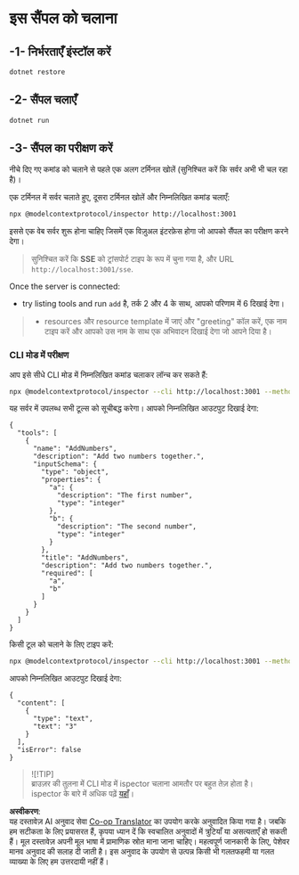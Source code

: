 <!--
CO_OP_TRANSLATOR_METADATA:
{
  "original_hash": "2a58caa6e11faa09470b7f81e6729652",
  "translation_date": "2025-06-18T05:53:25+00:00",
  "source_file": "03-GettingStarted/05-sse-server/solution/dotnet/README.md",
  "language_code": "hi"
}
-->
# इस सैंपल को चलाना

## -1- निर्भरताएँ इंस्टॉल करें

```bash
dotnet restore
```

## -2- सैंपल चलाएँ

```bash
dotnet run
```

## -3- सैंपल का परीक्षण करें

नीचे दिए गए कमांड को चलाने से पहले एक अलग टर्मिनल खोलें (सुनिश्चित करें कि सर्वर अभी भी चल रहा है)।

एक टर्मिनल में सर्वर चलाते हुए, दूसरा टर्मिनल खोलें और निम्नलिखित कमांड चलाएँ:

```bash
npx @modelcontextprotocol/inspector http://localhost:3001
```

इससे एक वेब सर्वर शुरू होना चाहिए जिसमें एक विज़ुअल इंटरफ़ेस होगा जो आपको सैंपल का परीक्षण करने देगा।

> सुनिश्चित करें कि **SSE** को ट्रांसपोर्ट टाइप के रूप में चुना गया है, और URL `http://localhost:3001/sse`.

Once the server is connected: 

- try listing tools and run `add` है, तर्क 2 और 4 के साथ, आपको परिणाम में 6 दिखाई देगा।  
> - resources और resource template में जाएं और "greeting" कॉल करें, एक नाम टाइप करें और आपको उस नाम के साथ एक अभिवादन दिखाई देगा जो आपने दिया है।

### CLI मोड में परीक्षण

आप इसे सीधे CLI मोड में निम्नलिखित कमांड चलाकर लॉन्च कर सकते हैं:

```bash 
npx @modelcontextprotocol/inspector --cli http://localhost:3001 --method tools/list
```

यह सर्वर में उपलब्ध सभी टूल्स को सूचीबद्ध करेगा। आपको निम्नलिखित आउटपुट दिखाई देगा:

```text
{
  "tools": [
    {
      "name": "AddNumbers",
      "description": "Add two numbers together.",
      "inputSchema": {
        "type": "object",
        "properties": {
          "a": {
            "description": "The first number",
            "type": "integer"
          },
          "b": {
            "description": "The second number",
            "type": "integer"
          }
        },
        "title": "AddNumbers",
        "description": "Add two numbers together.",
        "required": [
          "a",
          "b"
        ]
      }
    }
  ]
}
```

किसी टूल को चलाने के लिए टाइप करें:

```bash
npx @modelcontextprotocol/inspector --cli http://localhost:3001 --method tools/call --tool-name AddNumbers --tool-arg a=1 --tool-arg b=2
```

आपको निम्नलिखित आउटपुट दिखाई देगा:

```text
{
  "content": [
    {
      "type": "text",
      "text": "3"
    }
  ],
  "isError": false
}
```

> ![!TIP]  
> ब्राउज़र की तुलना में CLI मोड में ispector चलाना आमतौर पर बहुत तेज़ होता है।  
> ispector के बारे में अधिक पढ़ें [यहाँ](https://github.com/modelcontextprotocol/inspector)।

**अस्वीकरण**:  
यह दस्तावेज़ AI अनुवाद सेवा [Co-op Translator](https://github.com/Azure/co-op-translator) का उपयोग करके अनुवादित किया गया है। जबकि हम सटीकता के लिए प्रयासरत हैं, कृपया ध्यान दें कि स्वचालित अनुवादों में त्रुटियाँ या असत्यताएँ हो सकती हैं। मूल दस्तावेज़ अपनी मूल भाषा में प्रामाणिक स्रोत माना जाना चाहिए। महत्वपूर्ण जानकारी के लिए, पेशेवर मानव अनुवाद की सलाह दी जाती है। इस अनुवाद के उपयोग से उत्पन्न किसी भी गलतफहमी या गलत व्याख्या के लिए हम उत्तरदायी नहीं हैं।